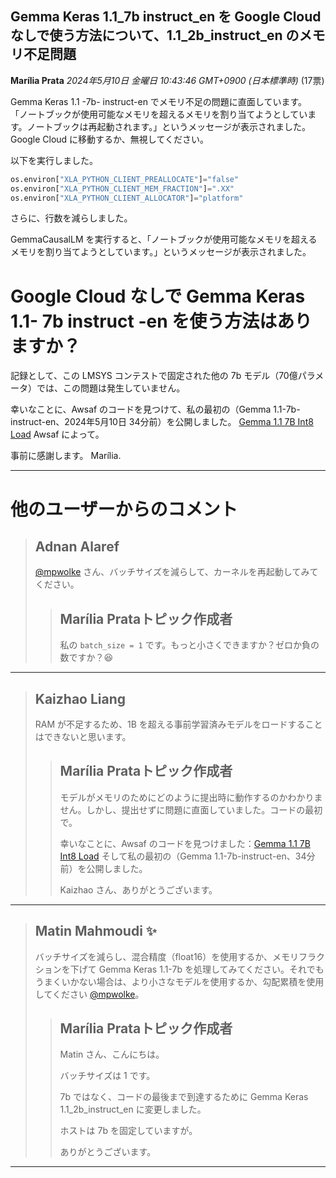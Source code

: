 ## Gemma Keras 1.1_7b instruct_en を Google Cloud なしで使う方法について、1.1_2b_instruct_en のメモリ不足問題

**Marília Prata** *2024年5月10日 金曜日 10:43:46 GMT+0900 (日本標準時)* (17票)

Gemma Keras 1.1 -7b- instruct-en でメモリ不足の問題に直面しています。  「ノートブックが使用可能なメモリを超えるメモリを割り当てようとしています。ノートブックは再起動されます。」というメッセージが表示されました。  Google Cloud に移動するか、無視してください。

以下を実行しました。

```python
os.environ["XLA_PYTHON_CLIENT_PREALLOCATE"]="false"
os.environ["XLA_PYTHON_CLIENT_MEM_FRACTION"]=".XX"
os.environ["XLA_PYTHON_CLIENT_ALLOCATOR"]="platform"
```

さらに、行数を減らしました。

GemmaCausalLM を実行すると、「ノートブックが使用可能なメモリを超えるメモリを割り当てようとしています。」というメッセージが表示されました。

# Google Cloud なしで Gemma Keras 1.1- 7b instruct -en を使う方法はありますか？

記録として、この LMSYS コンテストで固定された他の 7b モデル（70億パラメータ）では、この問題は発生していません。

幸いなことに、Awsaf のコードを見つけて、私の最初の（Gemma 1.1-7b-instruct-en、2024年5月10日 34分前）を公開しました。
[Gemma 1.1 7B Int8 Load](https://www.kaggle.com/code/awsaf49/gemma-1-1-7b-int8-load) Awsaf によって。

事前に感謝します。
Marília. 

---
# 他のユーザーからのコメント

> ## Adnan Alaref
> 
> [@mpwolke](https://www.kaggle.com/mpwolke) さん、バッチサイズを減らして、カーネルを再起動してみてください。
> 
> 
> 
> > ## Marília Prataトピック作成者
> > 
> > 私の `batch_size = 1` です。もっと小さくできますか？ゼロか負の数ですか？😆
> > 
> > 
> > 
---
> ## Kaizhao Liang
> 
> RAM が不足するため、1B を超える事前学習済みモデルをロードすることはできないと思います。
> 
> 
> 
> > ## Marília Prataトピック作成者
> > 
> > モデルがメモリのためにどのように提出時に動作するのかわかりません。しかし、提出せずに問題に直面していました。コードの最初で。
> > 
> > 幸いなことに、Awsaf のコードを見つけました：[Gemma 1.1 7B Int8 Load](https://www.kaggle.com/code/awsaf49/gemma-1-1-7b-int8-load) そして私の最初の（Gemma 1.1-7b-instruct-en、34分前）を公開しました。
> > 
> > Kaizhao さん、ありがとうございます。
> > 
> > 
> > 
---
> ## Matin Mahmoudi ✨
> 
> バッチサイズを減らし、混合精度（float16）を使用するか、メモリフラクションを下げて Gemma Keras 1.1-7b を処理してみてください。それでもうまくいかない場合は、より小さなモデルを使用するか、勾配累積を使用してください [@mpwolke](https://www.kaggle.com/mpwolke)。
> 
> 
> 
> > ## Marília Prataトピック作成者
> > 
> > Matin さん、こんにちは。
> > 
> > バッチサイズは 1 です。
> > 
> > 7b ではなく、コードの最後まで到達するために Gemma Keras 1.1_2b_instruct_en に変更しました。
> > 
> > ホストは 7b を固定していますが。
> > 
> > ありがとうございます。
> > 
> > 
> > 
---


